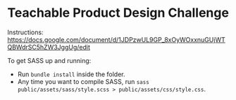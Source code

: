 # Teachable Product Design Challenge
Instructions: https://docs.google.com/document/d/1JDPzwUL9GP_8xOyWOxxnuGUjWTQBWdrSC5hZW3JggUg/edit

To get SASS up and running:
* Run ``bundle install`` inside the folder.
* Any time you want to compile SASS, run ``sass public/assets/sass/style.scss > public/assets/css/style.css``.
